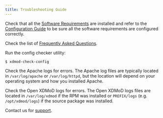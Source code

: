 ```yaml
---
title: Troubleshooting Guide
---
```


Check that all the [Software Requirements](software-requirements.html) are
installed and refer to the [Configuration Guide](configuration.html) to be sure
all the software requirements are configured correctly.

Check the list of [Frequently Asked Questions](faq.html).

Run the config checker utility:

    $ xdmod-check-config

Check the Apache logs for errors.  The Apache log files are typically
located in `/var/log/apache` or `/var/log/httpd`, but the location will
depend on your operating system and how you installed Apache.

Check the Open XDMoD logs for errors.  The Open XDMoD logs files are
located in `/var/log/xdmod` if the RPM was installed or `PREFIX/logs`
(e.g. `/opt/xdmod/logs`) if the source package was installed.

Contact us for [support](support.html).
